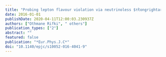 ```yaml
---
title: "Probing lepton flavour violation via neutrinoless $τłongrightarrow 3μ$  decays with the ATLAS detector"
date: 2016-01-01
publishDate: 2020-04-11T12:00:03.230937Z
authors: ["Othmane Rifki", " others"]
publication_types: ["2"]
abstract: ""
featured: false
publication: "*Eur.Phys.J.C*"
doi: "10.1140/epjc/s10052-016-4041-9"
---
```


